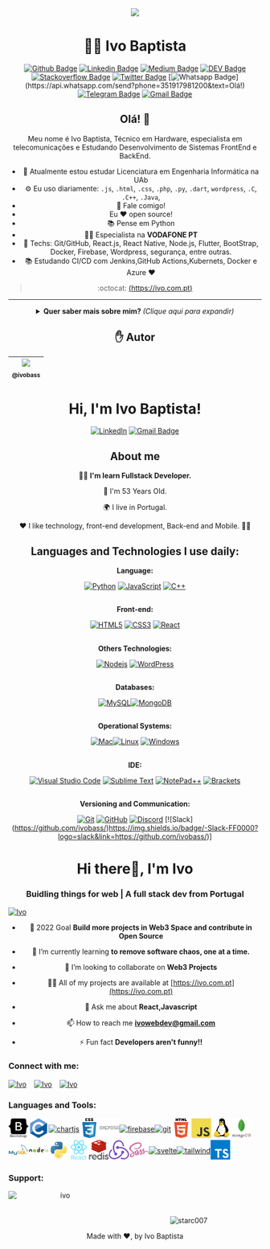 <div align="center">
	<img width="500" src="https://github.com/ivobass/IvoWebPage/blob/master/coding.jpg?raw=true">


# :man_technologist: Ivo Baptista

[![Github Badge](https://img.shields.io/badge/-Github-000?style=flat-square&logo=Github&logoColor=white&link=https://github.com/ivobass)](https://github.com/ivobass)
[![Linkedin Badge](https://img.shields.io/badge/-LinkedIn-blue?style=flat-square&logo=Linkedin&logoColor=white&link=https://www.linkedin.com/in/ivo-baptista-3712144/)](https://www.linkedin.com/in/ivo-baptista-3712144/)
[![Medium Badge](https://img.shields.io/badge/-@ivobass-black?style=flat-square&labelColor=000000&logo=Medium&link=https://medium.com/@ivobaptista)](https://medium.com/@ivobaptista)
[![DEV Badge](https://img.shields.io/badge/-DEV.to-000?style=flat-square&logo=dev.to&logoColor=white&link=https://dev.to/ivobass)](https://dev.to/ivobass)
[![Stackoverflow Badge](https://img.shields.io/badge/-Stackoverflow-4CA143?style=flat-square&logo=Stackoverflow&logoColor=white&link=https://pt.stackoverflow.com/users/198128/ivo-baptista)](https://pt.stackoverflow.com/users/198128/ivo-baptista)
[![Twitter Badge](https://img.shields.io/badge/-Twitter-1ca0f1?style=flat-square&labelColor=1ca0f1&logo=twitter&logoColor=white&link=https://twitter.com/ivobaptista)](https://twitter.com/ivobaptista)
[![Whatsapp Badge](https://img.shields.io/badge/-Whatsapp-4CA143?style=flat-square&labelColor=4CA143&logo=whatsapp&logoColor=white&link=https://api.whatsapp.com/send?phone=351917981200&text=Olá!)](https://api.whatsapp.com/send?phone=351917981200&text=Olá!)
[![Telegram Badge](https://img.shields.io/badge/-Telegram-1ca0f1?style=flat-square&labelColor=1ca0f1&logo=telegram&logoColor=white&link=https://t.me/joinchat/NRZBjhlw97OlMwfo1AlJBw)](https://t.me/joinchat/NRZBjhlw97OlMwfo1AlJBw)
[![Gmail Badge](https://img.shields.io/badge/-Gmail-c14438?style=flat-square&logo=Gmail&logoColor=white&link=mailto:ivobass@gmail.com)](mailto:ivobass@gmail.com)

## Olá! 👋

Meu nome é Ivo Baptista, Técnico em Hardware, especialista em telecomunicações e Estudando Desenvolvimento de Sistemas FrontEnd e BackEnd.

- 🌱 Atualmente estou estudar Licenciatura em Engenharia Informática na UAb 
- ⚙️ Eu uso diariamente: `.js`, `.html`, `.css`, `.php`, `.py`, `.dart`, `wordpress`, `.C`, `.C++`, `.Java`,
- 💬 Fale comigo!
- Eu :heart: open source!
- :books: Pense em Python
- :office_worker: Especialista na  **VODAFONE PT**
- :blue_heart: Techs: Git/GitHub, React.js, React Native, Node.js, Flutter, BootStrap, Docker, Firebase, Wordpress, segurança, entre outras.
- :books: Estudando CI/CD com Jenkins,GitHub Actions,Kubernets, Docker e Azure :heart:

> :octocat: [(https://ivo.com.pt)](https://ivo.com.pt)

---

<details>
  <summary> <b> Quer saber mais sobre mim? </b> <i>(Clique aqui para expandir)</i> </summary>
  <br>

  [![Github Status](https://github-readme-stats.vercel.app/api?username=IVOBASS&show_icons=true&title_color=fff&icon_color=79ff97&text_color=9f9f9f&bg_color=151515)](https://github.com/ivobass/ivobass)

## Algumas tecnologias

<img src="https://github.com/Quadrified/Quadrified/blob/master/assets/svg/dev/languages/js.svg" alt="js" style="vertical-align:top; margin:4px">
<img src="https://github.com/Quadrified/Quadrified/blob/master/assets/svg/dev/languages/html.svg" alt="html" style="vertical-align:top; margin:4px">
<img src="https://github.com/Quadrified/Quadrified/blob/master/assets/svg/dev/languages/python.svg" alt="Python" style="vertical-align:top; margin:4px">
<img src="https://github.com/Quadrified/Quadrified/blob/master/assets/svg/dev/services/azure.svg" alt="azure" style="vertical-align:top; margin:4px">
<img src="https://github.com/Quadrified/Quadrified/blob/master/assets/svg/dev/services/aws.svg" alt="aws" style="vertical-align:top; margin:4px">
<img src="https://github.com/Quadrified/Quadrified/blob/master/assets/svg/dev/services/dockerhub.svg" alt="dockerhub" style="vertical-align:top; margin:4px">
<img src="https://github.com/Quadrified/Quadrified/blob/master/assets/svg/dev/services/npm.svg" alt="npm" style="vertical-align:top; margin:4px">
<img src="https://github.com/Quadrified/Quadrified/blob/master/assets/svg/dev/tools/visualstudio_code.svg" alt="vscode" style="vertical-align:top; margin:4px">
<img src="https://github.com/Quadrified/Quadrified/blob/master/assets/svg/dev/services/exchange.svg" alt="Exchange" style="vertical-align:top; margin:4px">
<img src="https://github.com/Quadrified/Quadrified/blob/master/assets/svg/dev/services/office_365.svg" alt="Office_365" style="vertical-align:top; margin:4px">
<img src="https://github.com/Quadrified/Quadrified/blob/master/assets/svg/dev/misc/security.svg" alt="Security" style="vertical-align:top; margin:4px">
<img src="https://github.com/Quadrified/Quadrified/blob/master/assets/svg/dev/misc/ai.svg" alt="AI" style="vertical-align:top; margin:4px">
<img src="https://github.com/Quadrified/Quadrified/blob/master/assets/svg/dev/misc/mobile.svg" alt="mobile_development" style="vertical-align:top; margin:4px">
<img src="https://github.com/Quadrified/Quadrified/blob/master/assets/svg/blogs/wordpress.svg" alt="Wordpress" style="vertical-align:top; margin:4px">
<img src="https://github.com/Quadrified/Quadrified/blob/master/assets/svg/devices/mac.svg" alt="Mac" style="vertical-align:top; margin:4px">
<img src="https://github.com/Quadrified/Quadrified/blob/master/assets/svg/devices/pc.svg" alt="PC" style="vertical-align:top; margin:4px"></details>


## :hand: Autor

| [<img width=100 src="https://avatars1.githubusercontent.com/u/9615594?s=400&v=4"><br><sub>@ivobass</sub>](https://github.com/ivobass) |
| :----------------------------------------------------------------------------------------------------------------------------: |

##

# Hi, I'm Ivo Baptista!

[![LinkedIn](https://img.shields.io/static/v1?label=LinkedIn&message=%20&color=pink&logo=LinkedIn&style=flat-square&logoColor=white)](https://www.linkedin.com/in/ivo-baptista-3712144/) [![Gmail Badge](https://img.shields.io/badge/-ivobass@gmail.com-c14438?style=flatsquare&logo=Gmail&logoColor=white&link=mailto:ivobass@gmail.com)](mailto:ivobass@gmail.com)

## About me


👩‍💻 <strong>I'm learn Fullstack Developer.</strong> 

👣 I'm 53 Years Old.

🌍 I live in Portugal.

❤ I like technology, front-end development, Back-end and  Mobile. 🎯🚀

## Languages and Technologies I use daily:

**Language:**

[![Python](https://img.shields.io/badge/-Python-ADFF2F?logo=python&link=https://github.com/ivobass/)](https://github.com/ivobass/) 
[![JavaScript](https://img.shields.io/badge/-JavaScript-black?style=flat-square&logo=javascript&link=https://github.com/ivobass/)](https://github.com/ivobass/) 
[![C++](https://img.shields.io/badge/-C++-black?style=flat-square&logo=c++&link=https://github.com/ivobass/)](https://github.com/ivobass/) 	


##

**Front-end:**

[![HTML5](https://img.shields.io/badge/-HTML5-E34F26?style=flat-square&logo=html5&logoColor=white&link=https://github.com/ivobass)](https://github.com/ivobass)   [![CSS3](https://img.shields.io/badge/-CSS3-1572B6?style=flat-square&logo=css3&link=https://github.com/ivobass)](https://github.com/ivobass)   [![React](https://img.shields.io/badge/-React-black?style=flat-square&logo=react&link=https://github.com/ivobass/)](https://github.com/ivobass/)  

##

**Others Technologies:**

[![Nodejs](https://img.shields.io/badge/-Nodejs-black?style=flat-square&logo=Node.js&link=https://github.com/ivobass/)](https://github.com/ivobass/) [![WordPress](https://img.shields.io/badge/-WordPress-00007f?style=flat-square&logo=wordpress&link=https://github.com/ivobass/)](https://github.com/ivobass/)

##

**Databases:**

[![MySQL](https://img.shields.io/badge/-MySQL-007800?style=flat-square&logo=mysql&link=https://github.com/ivobass/)](https://github.com/ivobass/)[![MongoDB](https://img.shields.io/badge/-MongoDB-black?style=flat-square&logo=mongodb&link=https://github.com/ivobass/)](https://github.com/ivobass/)

##

**Operational Systems:**

[![Mac](https://img.shields.io/badge/-IOS-4444D6?style=flat-square&logo=apple&link=https://github.com/ivobass/)](https://github.com/ivobass/)[![Linux](https://img.shields.io/badge/-Linux-333333?style=flat-square&logo=Linux&link=https://github.com/ivobass/)](https://github.com/ivobass/) [![Windows](https://img.shields.io/badge/-Windows-0078D6?style=flat-square&logo=Windows&link=https://github.com/ivobass/)](https://github.com/ivobass/)

##

**IDE:**

[![Visual Studio Code](https://img.shields.io/badge/-Visual%20Studio%20Code-007ACC?style=flat-square&logo=VisualStudioCode&link=https://github.com/ivobass/)](https://github.com/ivobass/)
[![Sublime Text](https://img.shields.io/badge/-Sublime%20Text-007ACC?style=flat-square&logo=SublimeText&link=https://github.com/ivobass/)](https://github.com/ivobass/)
	[![NotePad++](https://img.shields.io/badge/-NotePad++%20-007ACC?style=flat-square&logo=NotePad++&link=https://github.com/ivobass/)](https://github.com/ivobass/)
	[![Brackets](https://img.shields.io/badge/-Brackets%20-007ACC?style=flat-square&logo=Brackets&link=https://github.com/ivobass/)](https://github.com/ivobass/)
##

**Versioning and Communication:**

[![Git](https://img.shields.io/badge/-Git-black?style=flat-square&logo=git&link=https://github.com/ivobass/)](https://github.com/ivobass/) [![GitHub](https://img.shields.io/badge/-GitHub-181717?style=flat-square&logo=github&link=https://github.com/ivobass/)](https://github.com/ivobass/) [![Discord](https://img.shields.io/badge/-Discord-000000?style=flat-square&logo=Discord&link=https://github.com/ivobass/)](https://github.com/ivobass/) [![Slack]
(https://github.com/ivobass/)https://img.shields.io/badge/-Slack-FF0000?logo=slack&link=https://github.com/ivobass/)]

<h1 align="center">Hi there👋, I'm Ivo </h1>
<h3 align="center">Buidling things for web | A full stack dev from Portugal</h3>

<p align="left"> <a href="https://twitter.com/ivobaptista" target="blank"><img src="https://img.shields.io/twitter/follow/IvoBaptista?logo=twitter&style=for-the-badge" alt="Ivo" /></a> </p>

- 🔭 2022 Goal **Build more projects in Web3 Space and contribute in Open Source**

- 🌱 I’m currently learning **to remove software chaos, one at a time.**

- 👯 I’m looking to collaborate on **Web3 Projects**

- 👨‍💻 All of my projects are available at [https://ivo.com.pt](https://ivo.com.pt)

- 💬 Ask me about **React,Javascript**

- 📫 How to reach me **ivowebdev@gmail.com**

- ⚡ Fun fact **Developers aren't funny!!**

<h3 align="left">Connect with me:</h3>
<p align="left" style="display: flex; align-items:center">
<a href="https://twitter.com/ivobaptista" target="blank" ><img align="center" src="https://raw.githubusercontent.com/rahuldkjain/github-profile-readme-generator/master/src/images/icons/Social/twitter.svg" alt="Ivo" height="30" width="30" /></a>
<a href="https://www.linkedin.com/in/ivo-baptista-3712144/" target="blank" style="margin-left:15px"><img align="center" src="https://raw.githubusercontent.com/rahuldkjain/github-profile-readme-generator/master/src/images/icons/Social/linked-in-alt.svg" alt="Ivo" height="30" width="30" /></a>
<a href="https://instagram.com/ivobassplayer" target="blank" style="margin-left:15px"><img align="center" src="https://raw.githubusercontent.com/rahuldkjain/github-profile-readme-generator/master/src/images/icons/Social/instagram.svg" alt="Ivo" height="30" width="30" /></a>
</p>

<h3 align="left">Languages and Tools:</h3>
<p align="left" style="display: flex; align-items:center; flex-wrap: wrap;"> <a href="https://getbootstrap.com" target="_blank" rel="noreferrer"> <img src="https://raw.githubusercontent.com/devicons/devicon/master/icons/bootstrap/bootstrap-plain-wordmark.svg" alt="bootstrap" width="40" height="40"/> </a> <a href="https://www.cprogramming.com/" target="_blank" rel="noreferrer"> <img src="https://raw.githubusercontent.com/devicons/devicon/master/icons/c/c-original.svg" alt="c" width="40" height="40"/> </a> <a href="https://www.chartjs.org" target="_blank" rel="noreferrer"> <img src="https://www.chartjs.org/media/logo-title.svg" alt="chartjs" width="40" height="40"/> </a> <a href="https://www.w3schools.com/css/" target="_blank" rel="noreferrer"> <img src="https://raw.githubusercontent.com/devicons/devicon/master/icons/css3/css3-original-wordmark.svg" alt="css3" width="40" height="40"/> </a> <a href="https://expressjs.com" target="_blank" rel="noreferrer"> <img src="https://raw.githubusercontent.com/devicons/devicon/master/icons/express/express-original-wordmark.svg" alt="express" width="40" height="40"/> </a> <a href="https://firebase.google.com/" target="_blank" rel="noreferrer"> <img src="https://www.vectorlogo.zone/logos/firebase/firebase-icon.svg" alt="firebase" width="40" height="40"/> </a> <a href="https://git-scm.com/" target="_blank" rel="noreferrer"> <img src="https://www.vectorlogo.zone/logos/git-scm/git-scm-icon.svg" alt="git" width="40" height="40"/> </a> <a href="https://www.w3.org/html/" target="_blank" rel="noreferrer"> <img src="https://raw.githubusercontent.com/devicons/devicon/master/icons/html5/html5-original-wordmark.svg" alt="html5" width="40" height="40"/> </a> <a href="https://developer.mozilla.org/en-US/docs/Web/JavaScript" target="_blank" rel="noreferrer"> <img src="https://raw.githubusercontent.com/devicons/devicon/master/icons/javascript/javascript-original.svg" alt="javascript" width="40" height="40"/> </a> <a href="https://www.linux.org/" target="_blank" rel="noreferrer"> <img src="https://raw.githubusercontent.com/devicons/devicon/master/icons/linux/linux-original.svg" alt="linux" width="40" height="40"/> </a> <a href="https://www.mongodb.com/" target="_blank" rel="noreferrer"> <img src="https://raw.githubusercontent.com/devicons/devicon/master/icons/mongodb/mongodb-original-wordmark.svg" alt="mongodb" width="40" height="40"/> </a> <a href="https://www.mysql.com/" target="_blank" rel="noreferrer"> <img src="https://raw.githubusercontent.com/devicons/devicon/master/icons/mysql/mysql-original-wordmark.svg" alt="mysql" width="40" height="40"/> </a> <a href="https://nodejs.org" target="_blank" rel="noreferrer"> <img src="https://raw.githubusercontent.com/devicons/devicon/master/icons/nodejs/nodejs-original-wordmark.svg" alt="nodejs" width="40" height="40"/> </a> <a href="https://www.python.org" target="_blank" rel="noreferrer"> <img src="https://raw.githubusercontent.com/devicons/devicon/master/icons/python/python-original.svg" alt="python" width="40" height="40"/> </a> <a href="https://reactjs.org/" target="_blank" rel="noreferrer"> <img src="https://raw.githubusercontent.com/devicons/devicon/master/icons/react/react-original-wordmark.svg" alt="react" width="40" height="40"/> </a> <a href="https://redis.io" target="_blank" rel="noreferrer"> <img src="https://raw.githubusercontent.com/devicons/devicon/master/icons/redis/redis-original-wordmark.svg" alt="redis" width="40" height="40"/> </a> <a href="https://redux.js.org" target="_blank" rel="noreferrer"> <img src="https://raw.githubusercontent.com/devicons/devicon/master/icons/redux/redux-original.svg" alt="redux" width="40" height="40"/> </a> <a href="https://sass-lang.com" target="_blank" rel="noreferrer"> <img src="https://raw.githubusercontent.com/devicons/devicon/master/icons/sass/sass-original.svg" alt="sass" width="40" height="40"/> </a> <a href="https://svelte.dev" target="_blank" rel="noreferrer"> <img src="https://upload.wikimedia.org/wikipedia/commons/1/1b/Svelte_Logo.svg" alt="svelte" width="40" height="40"/> </a> <a href="https://tailwindcss.com/" target="_blank" rel="noreferrer"> <img src="https://www.vectorlogo.zone/logos/tailwindcss/tailwindcss-icon.svg" alt="tailwind" width="40" height="40"/> </a> <a href="https://www.typescriptlang.org/" target="_blank" rel="noreferrer"> <img src="https://raw.githubusercontent.com/devicons/devicon/master/icons/typescript/typescript-original.svg" alt="typescript" width="40" height="40"/> </a> </p>

<h3 align="left">Support:</h3>
<p><a href="https://ko-fi.com/ivobass"> <img align="left" src="https://cdn.ko-fi.com/cdn/kofi3.png?v=3" height="50" width="210" alt="ivo" /></a></p><br><br>

<p>&nbsp;<img align="center" src="https://github-readme-stats.vercel.app/api?username=IVOBASS&show" alt="starc007" /></p>


Made with ❤, by Ivo Baptista
    
